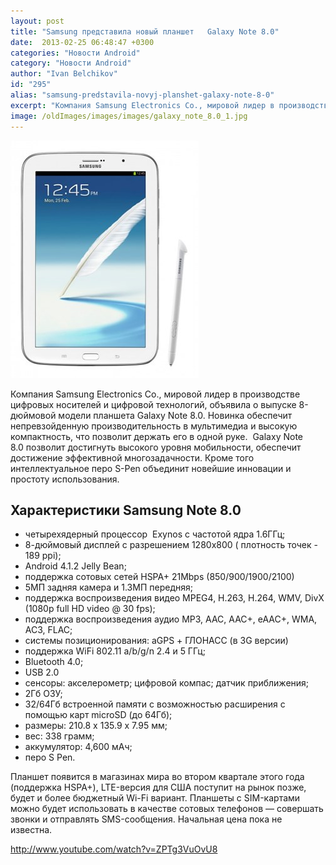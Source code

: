 ```yaml
---
layout: post
title: "Samsung представила новый планшет   Galaxy Note 8.0"
date:  2013-02-25 06:48:47 +0300
categories: "Новости Android"
category: "Новости Android"
author: "Ivan Belchikov"
id: "295"
alias: "samsung-predstavila-novyj-planshet-galaxy-note-8-0"
excerpt: "Компания Samsung Electronics Co., мировой лидер в производстве цифровых носителей и цифровой технологий, объявила о выпуске 8-дюймовой модели планшета Galaxy Note 8.0. Новинка обеспечит непревзойденную производительность в мультимедиа и высокую компактность, что позволит держать его в одной руке.  Galaxy Note 8.0 позволит достигнуть высокого уровня мобильности, обеспечит достижение эффективной многозадачности. Кроме того интеллектуальное перо S-Pen объединит новейшие инновации и простоту использования."
image: /oldImages/images/images/galaxy_note_8.0_1.jpg
---
```

<img src="/oldImages/images/images/galaxy_note_8.0_1.jpg" alt="Samsung Galaxy Note 8.0" >

Компания Samsung Electronics Co., мировой лидер в производстве цифровых носителей и цифровой технологий, объявила о выпуске 8-дюймовой модели планшета Galaxy Note 8.0. Новинка обеспечит непревзойденную производительность в мультимедиа и высокую компактность, что позволит держать его в одной руке.  Galaxy Note 8.0 позволит достигнуть высокого уровня мобильности, обеспечит достижение эффективной многозадачности. Кроме того интеллектуальное перо S-Pen объединит новейшие инновации и простоту использования.
<h2>Характеристики Samsung Note 8.0</h2>
<ul>
<li>четырехядерный процессор  Exynos с частотой ядра 1.6ГГц;</li>
<li>8-дюймовый дисплей с разрешением 1280x800 ( плотность точек - 189 ppi);</li>
<li>Android 4.1.2 Jelly Bean;</li>
<li>поддержка сотовых сетей HSPA+ 21Mbps (850/900/1900/2100)</li>
<li>5МП задняя камера и 1.3МП передняя;</li>
<li>поддержка воспроизведения видео MPEG4, H.263, H.264, WMV, DivX (1080p full HD video @ 30 fps);</li>
<li>поддержка воспроизведения аудио MP3, AAC, AAC+, eAAC+, WMA, AC3, FLAC; </li>
<li>системы позиционирования: aGPS + ГЛОНАСС (в 3G версии)</li>
<li>поддержка WiFi 802.11 a/b/g/n 2.4 и 5 ГГц;</li>
<li>Bluetooth 4.0;</li>
<li>USB 2.0</li>
<li>сенсоры: акселерометр; цифровой компас; датчик приближения;</li>
<li>2Гб ОЗУ;</li>
<li>32/64Гб встроенной памяти с возможностью расширения с помощью карт microSD (до 64Гб);</li>
<li>размеры: 210.8 x 135.9 x 7.95 мм;</li>
<li>вес: 338 грамм;</li>
<li>аккумулятор: 4,600 мAч;</li>
<li>перо S Pen.</li>
</ul>
Планшет появится в магазинах мира во втором квартале этого года (поддержка HSPA+), LTE-версия для США поступит на рынок позже, будет и более бюджетный Wi-Fi вариант. Планшеты с SIM-картами можно будет использовать в качестве сотовых телефонов — совершать звонки и отправлять SMS-сообщения. Начальная цена пока не известна.

http://www.youtube.com/watch?v=ZPTg3VuOvU8

 
